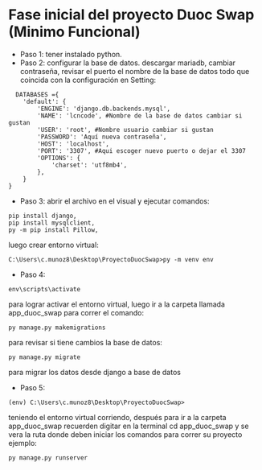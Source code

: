# Fase inicial del proyecto Duoc Swap (Minimo Funcional)

- Paso 1: tener instalado python.           
- Paso 2: configurar la base de datos. descargar mariadb, cambiar contraseña, revisar el puerto el nombre de la base de datos todo que coincida con la configuración en Setting:
```
  DATABASES ={
    'default': {
        'ENGINE': 'django.db.backends.mysql',
        'NAME': 'lcncode', #Nombre de la base de datos cambiar si gustan
        'USER': 'root', #Nombre usuario cambiar si gustan
        'PASSWORD': 'Aquí nueva contraseña',
        'HOST': 'localhost',
        'PORT': '3307', #Aqui escoger nuevo puerto o dejar el 3307
        'OPTIONS': {
            'charset': 'utf8mb4',
        },
    }
}                                                       
```                                             
- Paso 3: abrir el archivo en el visual y ejecutar comandos:
```
pip install django,
pip install mysqlclient,
py -m pip install Pillow,
```
  
luego crear entorno virtual:   
  ```
 C:\Users\c.munoz8\Desktop\ProyectoDuocSwap>py -m venv env
  ```
- Paso 4:
```
env\scripts\activate
```
para lograr activar el entorno virtual, luego ir a la carpeta llamada app_duoc_swap para correr el comando: 
  ```
py manage.py makemigrations
  ```
para revisar si tiene cambios la base de datos: 
```
py manage.py migrate
```
para migrar los datos desde django a base de datos

- Paso 5:
```
(env) C:\Users\c.munoz8\Desktop\ProyectoDuocSwap>
```
teniendo el entorno virtual corriendo, después para ir a la carpeta app_duoc_swap recuerden digitar en la terminal cd app_duoc_swap y se vera la ruta donde deben iniciar los comandos para correr su proyecto ejemplo:
```
py manage.py runserver
```
